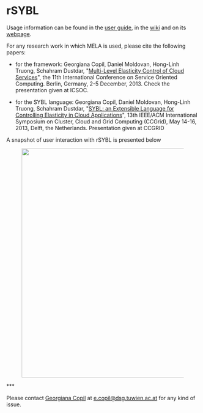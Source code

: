 rSYBL
==========

Usage information can be found in the <a href="https://github.com/tuwiendsg/rSYBL/blob/master/userGuide.pdf">user guide</a>, in the <a href="https://github.com/tuwiendsg/rSYBL/wiki">wiki</a> and on its <a href="http://www.infosys.tuwien.ac.at/research/viecom/SYBL">webpage</a>.

For any research work in which MELA is used, please cite the following papers:
 - for the framework: Georgiana Copil, Daniel Moldovan, Hong-Linh Truong, Schahram Dustdar, "<a href="http://link.springer.com/chapter/10.1007/978-3-642-45005-1_31">Multi-Level Elasticity Control of Cloud Services</a>", the 11th International Conference on Service Oriented Computing. Berlin, Germany, 2-5 December, 2013. Check the presentation given at ICSOC.

 - for the SYBL language: Georgiana Copil, Daniel Moldovan, Hong-Linh Truong, Schahram Dustdar, "<a href="http://ieeexplore.ieee.org/xpl/articleDetails.jsp?arnumber=6546068">SYBL: an Extensible Language for Controlling Elasticity in Cloud Applications</a>", 13th IEEE/ACM International Symposium on Cluster, Cloud and Grid Computing (CCGrid), May 14-16, 2013, Delft, the Netherlands. Presentation given at CCGRID

A snapshot of user interaction with rSYBL is presented below
<figure>
<img src="https://github.com/tuwiendsg/rSYBL/blob/master/lifecycle.jpg?raw=true" width="600px" >
</figure>
***

Please contact <a href="http://dsg.tuwien.ac.at/staff/ecopil">Georgiana Copil</a> at e.copil@dsg.tuwien.ac.at for any kind of issue.
 
